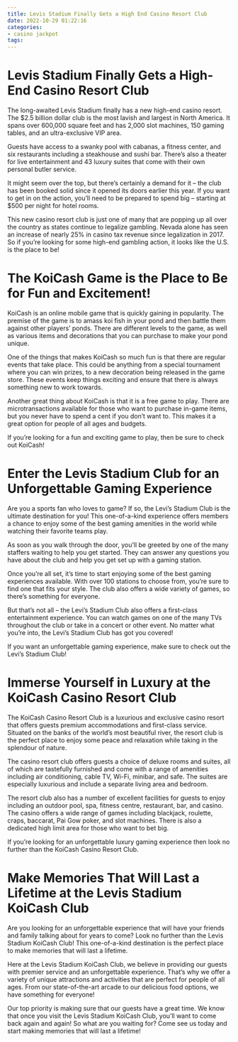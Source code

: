 ```yaml
---
title: Levis Stadium Finally Gets a High End Casino Resort Club 
date: 2022-10-29 01:22:16
categories:
- casino jackpot
tags:
---
```



#  Levis Stadium Finally Gets a High-End Casino Resort Club 

The long-awaited Levis Stadium finally has a new high-end casino resort. The $2.5 billion dollar club is the most lavish and largest in North America. It spans over 600,000 square feet and has 2,000 slot machines, 150 gaming tables, and an ultra-exclusive VIP area.

Guests have access to a swanky pool with cabanas, a fitness center, and six restaurants including a steakhouse and sushi bar. There’s also a theater for live entertainment and 43 luxury suites that come with their own personal butler service.

It might seem over the top, but there’s certainly a demand for it – the club has been booked solid since it opened its doors earlier this year. If you want to get in on the action, you’ll need to be prepared to spend big – starting at $500 per night for hotel rooms.

This new casino resort club is just one of many that are popping up all over the country as states continue to legalize gambling. Nevada alone has seen an increase of nearly 25% in casino tax revenue since legalization in 2017. So if you’re looking for some high-end gambling action, it looks like the U.S. is the place to be!

#  The KoiCash Game is the Place to Be for Fun and Excitement! 

KoiCash is an online mobile game that is quickly gaining in popularity. The premise of the game is to amass koi fish in your pond and then battle them against other players’ ponds. There are different levels to the game, as well as various items and decorations that you can purchase to make your pond unique. 

One of the things that makes KoiCash so much fun is that there are regular events that take place. This could be anything from a special tournament where you can win prizes, to a new decoration being released in the game store. These events keep things exciting and ensure that there is always something new to work towards. 

Another great thing about KoiCash is that it is a free game to play. There are microtransactions available for those who want to purchase in-game items, but you never have to spend a cent if you don’t want to. This makes it a great option for people of all ages and budgets. 

If you’re looking for a fun and exciting game to play, then be sure to check out KoiCash!

#  Enter the Levis Stadium Club for an Unforgettable Gaming Experience 

Are you a sports fan who loves to game? If so, the Levi’s Stadium Club is the ultimate destination for you! This one-of-a-kind experience offers members a chance to enjoy some of the best gaming amenities in the world while watching their favorite teams play.

As soon as you walk through the door, you’ll be greeted by one of the many staffers waiting to help you get started. They can answer any questions you have about the club and help you get set up with a gaming station.

Once you’re all set, it’s time to start enjoying some of the best gaming experiences available. With over 100 stations to choose from, you’re sure to find one that fits your style. The club also offers a wide variety of games, so there’s something for everyone.

But that’s not all – the Levi’s Stadium Club also offers a first-class entertainment experience. You can watch games on one of the many TVs throughout the club or take in a concert or other event. No matter what you’re into, the Levi’s Stadium Club has got you covered!

If you want an unforgettable gaming experience, make sure to check out the Levi’s Stadium Club!

#  Immerse Yourself in Luxury at the KoiCash Casino Resort Club 

The KoiCash Casino Resort Club is a luxurious and exclusive casino resort that offers guests premium accommodations and first-class service. Situated on the banks of the world’s most beautiful river, the resort club is the perfect place to enjoy some peace and relaxation while taking in the splendour of nature.

The casino resort club offers guests a choice of deluxe rooms and suites, all of which are tastefully furnished and come with a range of amenities including air conditioning, cable TV, Wi-Fi, minibar, and safe. The suites are especially luxurious and include a separate living area and bedroom.

The resort club also has a number of excellent facilities for guests to enjoy including an outdoor pool, spa, fitness centre, restaurant, bar, and casino. The casino offers a wide range of games including blackjack, roulette, craps, baccarat, Pai Gow poker, and slot machines. There is also a dedicated high limit area for those who want to bet big.

If you’re looking for an unforgettable luxury gaming experience then look no further than the KoiCash Casino Resort Club.

#  Make Memories That Will Last a Lifetime at the Levis Stadium KoiCash Club

Are you looking for an unforgettable experience that will have your friends and family talking about for years to come? Look no further than the Levis Stadium KoiCash Club! This one-of-a-kind destination is the perfect place to make memories that will last a lifetime.

Here at the Levis Stadium KoiCash Club, we believe in providing our guests with premier service and an unforgettable experience. That’s why we offer a variety of unique attractions and activities that are perfect for people of all ages. From our state-of-the-art arcade to our delicious food options, we have something for everyone!

Our top priority is making sure that our guests have a great time. We know that once you visit the Levis Stadium KoiCash Club, you’ll want to come back again and again! So what are you waiting for? Come see us today and start making memories that will last a lifetime!